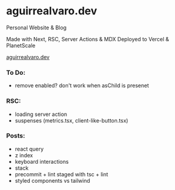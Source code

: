 # aguirrealvaro.dev

Personal Website & Blog

Made with Next, RSC, Server Actions & MDX
Deployed to Vercel & PlanetScale

[aguirrealvaro.dev](https://aguirrealvaro.dev)

### To Do:

- remove enabled? don't work when asChild is presenet

### RSC:

- loading server action
- suspenses (metrics.tsx, client-like-button.tsx)

### Posts:

- react query
- z index
- keyboard interactions
- stack
- precommit + lint staged with tsc + lint
- styled components vs tailwind
